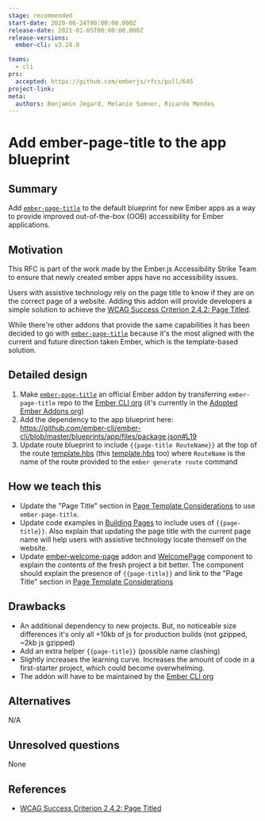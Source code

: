 ```yaml
---
stage: recommended
start-date: 2020-06-24T00:00:00.000Z
release-date: 2021-01-05T00:00:00.000Z
release-versions:
  ember-cli: v3.24.0

teams:
  - cli
prs:
  accepted: https://github.com/emberjs/rfcs/pull/645
project-link:
meta:
  authors: Benjamin Jegard, Melanie Sumner, Ricardo Mendes
---
```


# Add ember-page-title to the app blueprint

## Summary

Add [`ember-page-title`](https://github.com/adopted-ember-addons/ember-page-title) to the default blueprint for new Ember apps as a way to provide improved out-of-the-box (OOB) accessibility for Ember applications.

## Motivation

This RFC is part of the work made by the Ember.js Accessibility Strike Team to ensure that newly created ember apps have no accessibility issues.

Users with assistive technology rely on the page title to know if they are on the correct page of a website.
Adding this addon will provide developers a simple solution to achieve the [WCAG Success Criterion 2.4.2: Page Titled](https://www.w3.org/WAI/WCAG21/Understanding/page-titled.html).

While there're other addons that provide the same capabilities it has been decided to go with [`ember-page-title`](https://github.com/adopted-ember-addons/ember-page-title) because it's the most aligned with the current and future direction taken Ember, which is the template-based solution.

## Detailed design

1. Make [`ember-page-title`](https://github.com/adopted-ember-addons/ember-page-title) an official Ember addon by transferring `ember-page-title` repo to the [Ember CLI org](https://github.com/ember-cli) (it's currently in the [Adopted Ember Addons org](https://github.com/adopted-ember-addons))
2. Add the dependency to the app blueprint here: https://github.com/ember-cli/ember-cli/blob/master/blueprints/app/files/package.json#L19
4. Update route blueprint to include `{{page-title RouteName}}` at the top of the route [template.hbs](https://github.com/emberjs/ember.js/blob/master/blueprints/route/native-files/__root__/__templatepath__/__templatename__.hbs) (this [template.hbs](https://github.com/emberjs/ember.js/blob/master/blueprints/route/files/__root__/__templatepath__/__templatename__.hbs) too) where `RouteName` is the name of the route provided to the `ember generate route` command

## How we teach this

- Update the "Page Title" section in [Page Template Considerations](https://guides.emberjs.com/release/accessibility/page-template-considerations) to use `ember-page-title`.
- Update code examples in [Building Pages](https://guides.emberjs.com/release/tutorial/part-1/building-pages/) to include uses of `{{page-title}}`. Also explain that updating the page title with the current page name will help users with assistive technology locate themself on the website.
- Update [ember-welcome-page](https://github.com/ember-cli/ember-welcome-page) addon and [WelcomePage](https://github.com/ember-cli/ember-welcome-page/blob/master/addon/templates/components/welcome-page.hbs) component to explain the contents of the fresh project a bit better. The component should explain the presence of `{{page-title}}` and link to the "Page Title" section in [Page Template Considerations](https://guides.emberjs.com/release/accessibility/page-template-considerations)

## Drawbacks

- An additional dependency to new projects. But, no noticeable size differences it's only all +10kb of js for production builds (not gzipped, ~2kb js gzipped)
- Add an extra helper `{{page-title}}` (possible name clashing)
- Slightly increases the learning curve. Increases the amount of code in a first-starter project, which could become overwhelming.
- The addon will have to be maintained by the [Ember CLI org](https://github.com/ember-cli)

## Alternatives

N/A

## Unresolved questions

None

## References

- [WCAG Success Criterion 2.4.2: Page Titled](https://www.w3.org/WAI/WCAG21/Understanding/page-titled.html)
